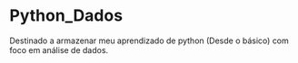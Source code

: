 # Python_Dados

Destinado a armazenar meu aprendizado de python (Desde o básico) com foco em análise de dados.
